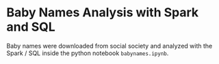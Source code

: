# Baby Names Analysis with Spark and SQL

Baby names were downloaded from social society and analyzed with the Spark / SQL inside the python notebook `babynames.ipynb`.
